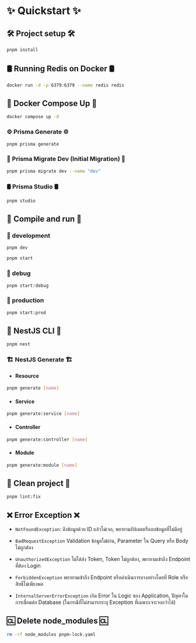 # ✨ Quickstart ✨

## 🛠️ Project setup 🛠️

```bash
pnpm install
```

## 🛢 Running Redis on Docker 🛢

```bash
docker run -d -p 6379:6379 --name redis redis
```

## 🐳 Docker Compose Up 🐳

```bash
docker compose up -d
```

### ⚙️ Prisma Generate ⚙️

```bash
pnpm prisma generate
```

### 💾 Prisma Migrate Dev (Initial Migration) 💾

```bash
pnpm prisma migrate dev --name "dev"
```

### 🛢 Prisma Studio 🛢

```bash
pnpm studio
```

## 🚀 Compile and run 🚀

### 🧪 development

```bash
pnpm dev
```

```bash
pnpm start
```

### 🔎 debug

```bash
pnpm start:debug
```

### 🚀 production

```bash
pnpm start:prod
```

## 🦁 NestJS CLI 🦁

```bash
pnpm nest
```

### 🏗️ NestJS Generate 🏗️

- #### Resource

```bash
pnpm generate [name]
```

- #### Service

```bash
pnpm generate:service [name]
```

- #### Controller

```bash
pnpm generate:controller [name]
```

- #### Module

```bash
pnpm generate:module [name]
```

## 🧹 Clean project 🧹

```bash
pnpm lint:fix
```

## ❌ Error Exception ❌

- `NotFoundException`: ดึงข้อมูลด้วย ID แล้วไม่เจอ, พยายามอัปเดตหรือลบข้อมูลที่ไม่มีอยู่

- `BadRequestException` Validation ข้อมูลไม่ผ่าน, Parameter ใน Query หรือ Body ไม่ถูกต้อง

- `UnauthorizedException` ไม่ได้ส่ง Token, Token ไม่ถูกต้อง, พยายามเข้าถึง Endpoint ที่ต้อง Login

- `ForbiddenException` พยายามเข้าถึง Endpoint หรือดำเนินการบางอย่างโดยที่ Role หรือสิทธิ์ไม่เพียงพอ

- `InternalServerErrorException` เกิด Error ใน Logic ของ Application, ปัญหาในการเชื่อมต่อ Database (ในกรณีที่ไม่สามารถระบุ Exception ที่เฉพาะเจาะจงกว่าได้)

## 🆑 Delete node_modules 🆑

```bash
rm -rf node_modules pnpm-lock.yaml
```
